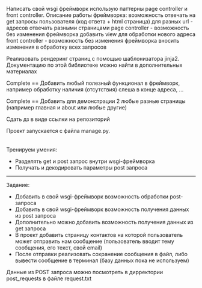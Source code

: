 Написать свой wsgi фреймворк использую паттерны page controller и front controller. Описание работы фреймворка:
возможность отвечать на get запросы пользователя (код ответа + html страница)
для разных url - адресов отвечать разными страницами page controller - возможность без изменения фреймворка добавить
view для обработки нового адреса front controller - возможность без изменения фреймворка вносить изменения в обработку
всех запросов

Реализовать рендеринг страниц с помощью шаблонизатора jinja2. Документацию по этой библиотеке можно найти в
дополнительных материалах

Complete == Добавить любый полезный функционал в фреймворк, например обработку наличия (отсутствия) слеша в конце
адреса, ...

Complete == Добавить для демонстрации 2 любые разные страницы (например главная и about или любые другие)

Сдать дз в виде ссылки на репозиторий

Проект запускается с файла manage.py.

###### #########################################################

Тренируем умения:

- Разделять get и post запрос внутри wsgi-фреймворка
- Получать и декодировать параметры post запроса

-------------------------------------------------
Задание:

- Добавить в свой wsgi-фреймворк возможность обработки post-запроса
- Добавить в свой wsgi-фреймворк возможность получения данных из post запроса
- Дополнительно можно добавить возможность получения данных из get запроса
- В проект добавить страницу контактов на которой пользователь может отправить нам сообщение (пользователь вводит тему
  сообщения, его текст, свой email)
- После отправки реализовать сохранение сообщения в файл, либо вывести сообщение в терминал (базу данных пока не
  используем)

Данные из POST запроса можно посмотреть в дирректории post_requests в файле request.txt

